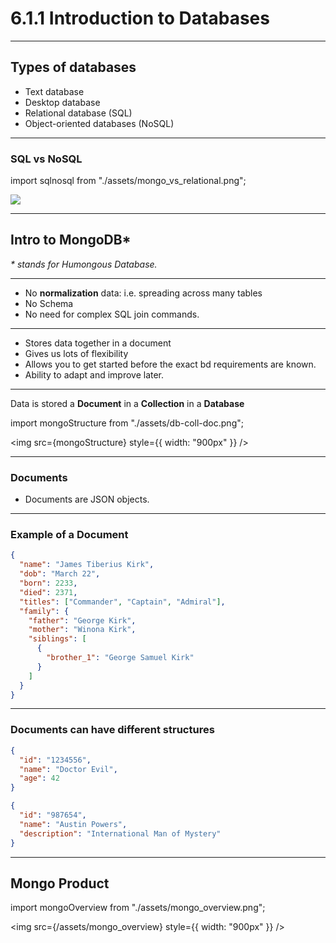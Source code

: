# 6.1.1 Introduction to Databases

---

## Types of databases

- Text database
- Desktop database
- Relational database (SQL)
- Object-oriented databases (NoSQL)

---

### SQL vs NoSQL

import sqlnosql from "./assets/mongo_vs_relational.png";

<img src={sqlnosql} />

---

## Intro to MongoDB\*

_\* stands for Humongous Database._

---

- No **normalization** data: i.e. spreading across many tables
- No Schema
- No need for complex SQL join commands.

---

- Stores data together in a document
- Gives us lots of flexibility
- Allows you to get started before the exact bd requirements are known.
- Ability to adapt and improve later.

---

Data is stored a **Document** in a **Collection** in a **Database**

import mongoStructure from "./assets/db-coll-doc.png";

<img src={mongoStructure} style={{ width: "900px" }} />

---

### Documents

- Documents are JSON objects.

---

### Example of a Document

```json
{
  "name": "James Tiberius Kirk",
  "dob": "March 22",
  "born": 2233,
  "died": 2371,
  "titles": ["Commander", "Captain", "Admiral"],
  "family": {
    "father": "George Kirk",
    "mother": "Winona Kirk",
    "siblings": [
      {
        "brother_1": "George Samuel Kirk"
      }
    ]
  }
}
```

---

### Documents can have different structures

```json
{
  "id": "1234556",
  "name": "Doctor Evil",
  "age": 42
}

{
  "id": "987654",
  "name": "Austin Powers",
  "description": "International Man of Mystery"
}
```

---

## Mongo Product

import mongoOverview from "./assets/mongo_overview.png";

<img src={/assets/mongo_overview} style={{ width: "900px" }} />
